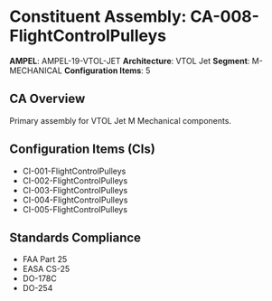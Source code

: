 # Constituent Assembly: CA-008-FlightControlPulleys

**AMPEL**: AMPEL-19-VTOL-JET
**Architecture**: VTOL Jet
**Segment**: M-MECHANICAL
**Configuration Items**: 5

## CA Overview
Primary assembly for VTOL Jet M Mechanical components.

## Configuration Items (CIs)
- CI-001-FlightControlPulleys
- CI-002-FlightControlPulleys
- CI-003-FlightControlPulleys
- CI-004-FlightControlPulleys
- CI-005-FlightControlPulleys

## Standards Compliance
- FAA Part 25
- EASA CS-25
- DO-178C
- DO-254
